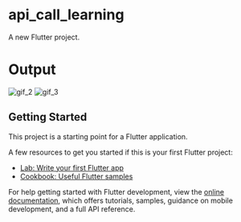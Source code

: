 # api_call_learning

A new Flutter project.

# Output

![gif_2](https://user-images.githubusercontent.com/109361169/232289597-a42974a5-a5ab-4898-952a-c900b2f98229.gif)
![gif_3](https://user-images.githubusercontent.com/109361169/232289780-65e9ec63-2a1e-4c97-9136-6a18f793253d.gif)

## Getting Started

This project is a starting point for a Flutter application.

A few resources to get you started if this is your first Flutter project:

- [Lab: Write your first Flutter app](https://docs.flutter.dev/get-started/codelab)
- [Cookbook: Useful Flutter samples](https://docs.flutter.dev/cookbook)

For help getting started with Flutter development, view the
[online documentation](https://docs.flutter.dev/), which offers tutorials,
samples, guidance on mobile development, and a full API reference.
